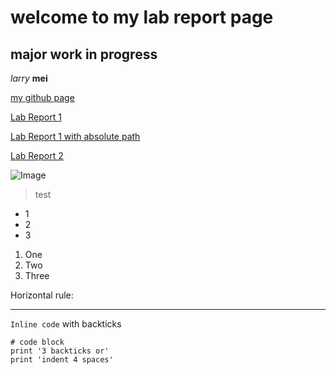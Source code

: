 welcome to my lab report page
=========
## major work in progress

_larry_ __mei__

[my github page](https://github.com/lmeiucsd)

[Lab Report 1](lab-report-1-week-2.html)

[Lab Report 1 with absolute path](https://lmeiucsd.github.io/cse15l-lab-reports/lab-report-1-week-2.html)

[Lab Report 2](lab-report-2-week-4.html)

![Image](https://cdn.discordapp.com/attachments/730953893181390851/930675929141882930/image0.webp)

> test

* 1
* 2
* 3

1. One
2. Two
3. Three

Horizontal rule:

---

`Inline code` with backticks

```
# code block
print '3 backticks or'
print 'indent 4 spaces'
```


